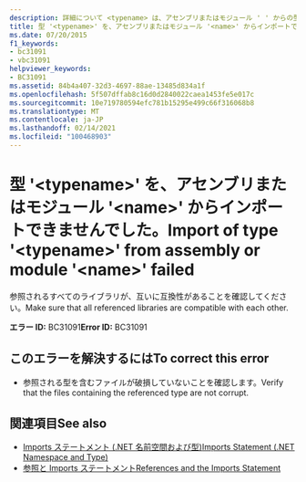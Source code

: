 ```yaml
---
description: 詳細について <typename> は、アセンブリまたはモジュール ' ' からの型 ' ' のインポートに <name> 失敗しました
title: 型 '<typename>' を、アセンブリまたはモジュール '<name>' からインポートできませんでした。
ms.date: 07/20/2015
f1_keywords:
- bc31091
- vbc31091
helpviewer_keywords:
- BC31091
ms.assetid: 84b4a407-32d3-4697-88ae-13485d834a1f
ms.openlocfilehash: 5f507dffab8c16d0d2840022caea1453fe5e017c
ms.sourcegitcommit: 10e719780594efc781b15295e499c66f316068b8
ms.translationtype: MT
ms.contentlocale: ja-JP
ms.lasthandoff: 02/14/2021
ms.locfileid: "100468903"
---
```

# <a name="import-of-type-typename-from-assembly-or-module-name-failed"></a><span data-ttu-id="97db5-103">型 '\<typename>' を、アセンブリまたはモジュール '\<name>' からインポートできませんでした。</span><span class="sxs-lookup"><span data-stu-id="97db5-103">Import of type '\<typename>' from assembly or module '\<name>' failed</span></span>

<span data-ttu-id="97db5-104">参照されるすべてのライブラリが、互いに互換性があることを確認してください。</span><span class="sxs-lookup"><span data-stu-id="97db5-104">Make sure that all referenced libraries are compatible with each other.</span></span>  
  
 <span data-ttu-id="97db5-105">**エラー ID:** BC31091</span><span class="sxs-lookup"><span data-stu-id="97db5-105">**Error ID:** BC31091</span></span>  
  
## <a name="to-correct-this-error"></a><span data-ttu-id="97db5-106">このエラーを解決するには</span><span class="sxs-lookup"><span data-stu-id="97db5-106">To correct this error</span></span>  
  
- <span data-ttu-id="97db5-107">参照される型を含むファイルが破損していないことを確認します。</span><span class="sxs-lookup"><span data-stu-id="97db5-107">Verify that the files containing the referenced type are not corrupt.</span></span>  
  
## <a name="see-also"></a><span data-ttu-id="97db5-108">関連項目</span><span class="sxs-lookup"><span data-stu-id="97db5-108">See also</span></span>

- [<span data-ttu-id="97db5-109">Imports ステートメント (.NET 名前空間および型)</span><span class="sxs-lookup"><span data-stu-id="97db5-109">Imports Statement (.NET Namespace and Type)</span></span>](../language-reference/statements/imports-statement-net-namespace-and-type.md)
- [<span data-ttu-id="97db5-110">参照と Imports ステートメント</span><span class="sxs-lookup"><span data-stu-id="97db5-110">References and the Imports Statement</span></span>](../programming-guide/program-structure/references-and-the-imports-statement.md)
